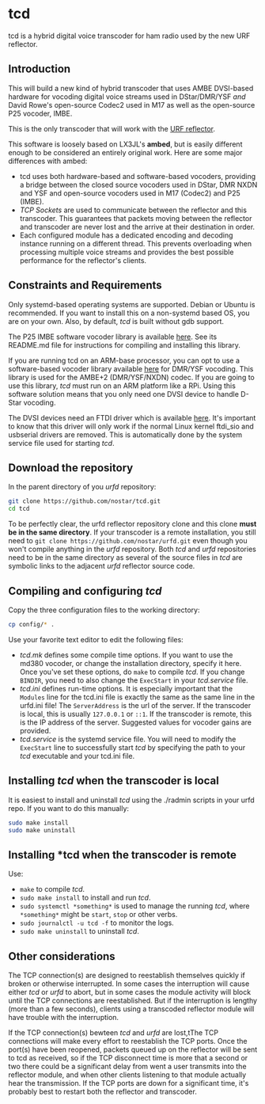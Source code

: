 ﻿# tcd

tcd is a hybrid digital voice transcoder for ham radio used by the new URF reflector.

## Introduction

This will build a new kind of hybrid transcoder that uses AMBE DVSI-based hardware for vocoding digital voice streams used in DStar/DMR/YSF *and* David Rowe's open-source Codec2 used in M17 as well as the open-source P25 vocoder, IMBE.

This is the only transcoder that will work with the [URF reflector](https://github.com/nostar/urfd).

This software is loosely based on LX3JL's **ambed**, but is easily different enough to be considered an entirely original work. Here are some major differences with ambed:

- tcd uses both hardware-based and software-based vocoders, providing a bridge between the closed source vocoders used in DStar, DMR NXDN and YSF and open-source vocoders used in M17 (Codec2) and P25 (IMBE).
- *TCP Sockets* are used to communicate between the reflector and this transcoder. This guarantees that packets moving between the reflector and transcoder are never lost and the arrive at their destination in order.
- Each configured module has a dedicated encoding and decoding instance running on a different thread. This prevents overloading when processing multiple voice streams and provides the best possible performance for the reflector's clients.

## Constraints and Requirements

Only systemd-based operating systems are supported. Debian or Ubuntu is recommended. If you want to install this on a non-systemd based OS, you are on your own. Also, by default, *tcd* is built without gdb support.

The P25 IMBE software vocoder library is available [here](https://github.com/nostar/imbe_vocoder). See its README.md file for instructions for compiling and installing this library.

If you are running tcd on an ARM-base processor, you can opt to use a software-based vocoder library available [here](https://github.com/nostar/md380_vocoder) for DMR/YSF vocoding. This library is used for the AMBE+2 (DMR/YSF/NXDN) codec. If you are going to use this library, *tcd* must run on an ARM platform like a RPi. Using this software solution means that you only need one DVSI device to handle D-Star vocoding.

The DVSI devices need an FTDI driver which is available [here](https://ftdichip.com/drivers/d2xx-drivers). It's important to know that this driver will only work if the normal Linux kernel ftdi_sio and usbserial drivers are removed. This is automatically done by the system service file used for starting *tcd*.

## Download the repository

In the parent directory of you *urfd* repository:

```bash
git clone https://github.com/nostar/tcd.git
cd tcd
```

To be perfectly clear, the urfd reflector repository clone and this clone **must be in the same directory**. If your transcoder is a remote installation, you still need to `git clone https://github.com/nostar/urfd.git` even though you won't compile anything in the *urfd* repository. Both *tcd* and *urfd* repositories need to be in the same directory as several of the source files in *tcd* are symbolic links to the adjacent *urfd* reflector source code.

## Compiling and configuring *tcd*

 Copy the three configuration files to the working directory:

```bash
cp config/* .
```

Use your favorite text editor to edit the following files:
- *tcd.mk* defines some compile time options. If you want to use the md380 vocoder, or change the installation directory, specify it here. Once you've set these options, do `make` to compile *tcd*. If you change `BINDIR`, you need to also change the `ExecStart` in your *tcd.service* file.
- *tcd.ini* defines run-time options. It is especially important that the `Modules` line for the tcd.ini file is exactly the same as the same line in the urfd.ini file! The `ServerAddress` is the url of the server. If the transcoder is local, this is usually `127.0.0.1` or `::1`. If the transcoder is remote, this is the IP address of the server. Suggested values for vocoder gains are provided.
- *tcd.service* is the systemd service file. You will need to modify the `ExecStart` line to successfully start *tcd* by specifying the path to your *tcd* executable and your tcd.ini file.

## Installing *tcd* when the transcoder is local

It is easiest to install and uninstall *tcd* using the ./radmin scripts in your urfd repo. If you want to do this manually:

```bash
sudo make install
sudo make uninstall
```

## Installing *tcd when the transcoder is remote

Use:
- `make` to compile *tcd*.
- `sudo make install` to install and run *tcd*.
- `sudo systemctl *something*` is used to manage the running *tcd*, where `*something*` might be `start`, `stop` or other verbs.
- `sudo journalctl -u tcd -f` to monitor the logs.
- `sudo make uninstall` to uninstall *tcd*.

## Other considerations

The TCP connection(s) are designed to reestablish themselves quickly if broken or otherwise interrupted. In some cases the interruption will cause either *tcd* or *urfd* to abort, but in some cases the module activity will block until the TCP connections are reestablished. But if the interruption is lengthy (more than a few seconds), clients using a transcoded reflector module will have trouble with the interruption.

If the TCP connection(s) bewteen *tcd* and *urfd* are lost,tThe TCP connections will make every effort to reestablish the TCP ports. Once the port(s) have been reopened, packets queued up on the reflector will be sent to tcd as received, so if the TCP disconnect time is more that a second or two there could be a significant delay from went a user transmits into the reflector module, and when other clients listening to that module actually hear the transmission. If the TCP ports are down for a significant time, it's probably best to restart both the reflector and transcoder.
